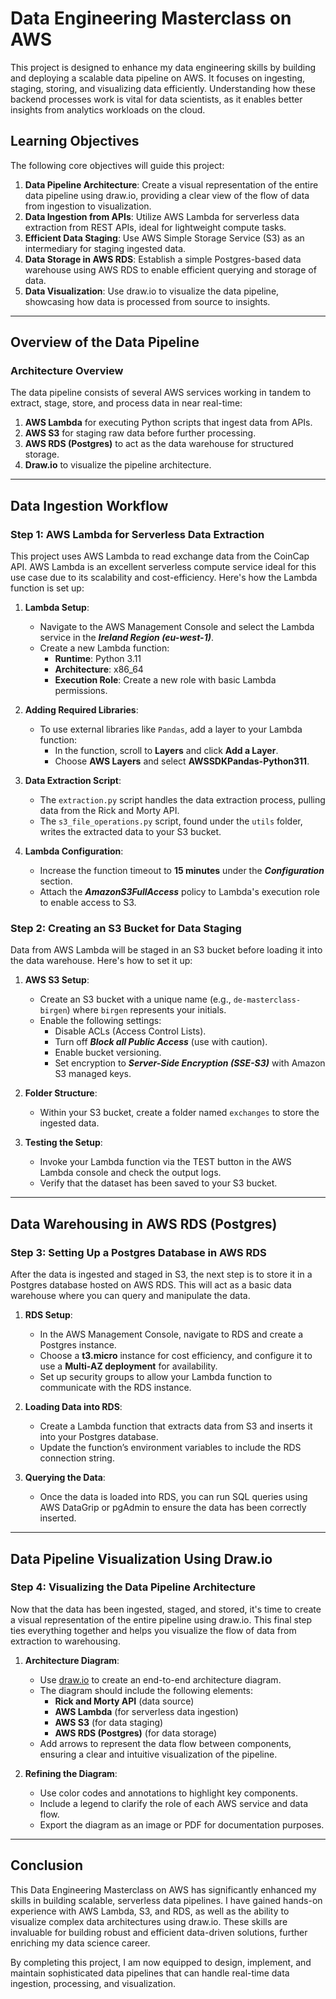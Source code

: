 

# Data Engineering Masterclass on AWS

This project is designed to enhance my data engineering skills by building and deploying a scalable data pipeline on AWS. It focuses on ingesting, staging, storing, and visualizing data efficiently. Understanding how these backend processes work is vital for data scientists, as it enables better insights from analytics workloads on the cloud.

## Learning Objectives

The following core objectives will guide this project:

1. **Data Pipeline Architecture**: Create a visual representation of the entire data pipeline using draw.io, providing a clear view of the flow of data from ingestion to visualization.
2. **Data Ingestion from APIs**: Utilize AWS Lambda for serverless data extraction from REST APIs, ideal for lightweight compute tasks.
3. **Efficient Data Staging**: Use AWS Simple Storage Service (S3) as an intermediary for staging ingested data.
4. **Data Storage in AWS RDS**: Establish a simple Postgres-based data warehouse using AWS RDS to enable efficient querying and storage of data.
5. **Data Visualization**: Use draw.io to visualize the data pipeline, showcasing how data is processed from source to insights.

---

## Overview of the Data Pipeline

### Architecture Overview
The data pipeline consists of several AWS services working in tandem to extract, stage, store, and process data in near real-time:

1. **AWS Lambda** for executing Python scripts that ingest data from APIs.
2. **AWS S3** for staging raw data before further processing.
3. **AWS RDS (Postgres)** to act as the data warehouse for structured storage.
4. **Draw.io** to visualize the pipeline architecture.

---

## Data Ingestion Workflow

### Step 1: AWS Lambda for Serverless Data Extraction

This project uses AWS Lambda to read exchange data from the CoinCap API. AWS Lambda is an excellent serverless compute service ideal for this use case due to its scalability and cost-efficiency. Here's how the Lambda function is set up:

1. **Lambda Setup**:
    - Navigate to the AWS Management Console and select the Lambda service in the ***Ireland Region (eu-west-1)***.
    - Create a new Lambda function:
      - **Runtime**: Python 3.11
      - **Architecture**: x86_64
      - **Execution Role**: Create a new role with basic Lambda permissions.
    
2. **Adding Required Libraries**:
    - To use external libraries like `Pandas`, add a layer to your Lambda function:
      - In the function, scroll to **Layers** and click **Add a Layer**.
      - Choose **AWS Layers** and select **AWSSDKPandas-Python311**.

3. **Data Extraction Script**:
    - The `extraction.py` script handles the data extraction process, pulling data from the Rick and Morty API.
    - The `s3_file_operations.py` script, found under the `utils` folder, writes the extracted data to your S3 bucket.

4. **Lambda Configuration**:
    - Increase the function timeout to **15 minutes** under the ***Configuration*** section.
    - Attach the ***AmazonS3FullAccess*** policy to Lambda's execution role to enable access to S3.

### Step 2: Creating an S3 Bucket for Data Staging

Data from AWS Lambda will be staged in an S3 bucket before loading it into the data warehouse. Here's how to set it up:

1. **AWS S3 Setup**:
    - Create an S3 bucket with a unique name (e.g., `de-masterclass-birgen`) where `birgen` represents your initials.
    - Enable the following settings:
      - Disable ACLs (Access Control Lists).
      - Turn off ***Block all Public Access*** (use with caution).
      - Enable bucket versioning.
      - Set encryption to ***Server-Side Encryption (SSE-S3)*** with Amazon S3 managed keys.

2. **Folder Structure**:
    - Within your S3 bucket, create a folder named `exchanges` to store the ingested data.

3. **Testing the Setup**:
    - Invoke your Lambda function via the TEST button in the AWS Lambda console and check the output logs.
    - Verify that the dataset has been saved to your S3 bucket.

---

## Data Warehousing in AWS RDS (Postgres)

### Step 3: Setting Up a Postgres Database in AWS RDS

After the data is ingested and staged in S3, the next step is to store it in a Postgres database hosted on AWS RDS. This will act as a basic data warehouse where you can query and manipulate the data.

1. **RDS Setup**:
    - In the AWS Management Console, navigate to RDS and create a Postgres instance.
    - Choose a **t3.micro** instance for cost efficiency, and configure it to use a **Multi-AZ deployment** for availability.
    - Set up security groups to allow your Lambda function to communicate with the RDS instance.

2. **Loading Data into RDS**:
    - Create a Lambda function that extracts data from S3 and inserts it into your Postgres database.
    - Update the function’s environment variables to include the RDS connection string.

3. **Querying the Data**:
    - Once the data is loaded into RDS, you can run SQL queries using AWS DataGrip or pgAdmin to ensure the data has been correctly inserted.

---

## Data Pipeline Visualization Using Draw.io

### Step 4: Visualizing the Data Pipeline Architecture

Now that the data has been ingested, staged, and stored, it's time to create a visual representation of the entire pipeline using draw.io. This final step ties everything together and helps you visualize the flow of data from extraction to warehousing.

1. **Architecture Diagram**:
    - Use [draw.io](https://app.diagrams.net/) to create an end-to-end architecture diagram.
    - The diagram should include the following elements:
      - **Rick and Morty API** (data source)
      - **AWS Lambda** (for serverless data ingestion)
      - **AWS S3** (for data staging)
      - **AWS RDS (Postgres)** (for data storage)
    - Add arrows to represent the data flow between components, ensuring a clear and intuitive visualization of the pipeline.

2. **Refining the Diagram**:
    - Use color codes and annotations to highlight key components.
    - Include a legend to clarify the role of each AWS service and data flow.
    - Export the diagram as an image or PDF for documentation purposes.

---

## Conclusion

This Data Engineering Masterclass on AWS has significantly enhanced my skills in building scalable, serverless data pipelines. I have gained hands-on experience with AWS Lambda, S3, and RDS, as well as the ability to visualize complex data architectures using draw.io. These skills are invaluable for building robust and efficient data-driven solutions, further enriching my data science career.

By completing this project, I am now equipped to design, implement, and maintain sophisticated data pipelines that can handle real-time data ingestion, processing, and visualization.

